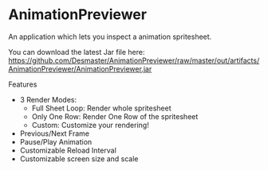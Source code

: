 AnimationPreviewer
==================

An application which lets you inspect a animation spritesheet.

You can download the latest Jar file here:
https://github.com/Desmaster/AnimationPreviewer/raw/master/out/artifacts/AnimationPreviewer/AnimationPreviewer.jar

Features
- 3 Render Modes:
	- Full Sheet Loop: Render whole spritesheet
	- Only One Row: Render One Row of the spritesheet
	- Custom: Customize your rendering!
- Previous/Next Frame
- Pause/Play Animation
- Customizable Reload Interval
- Customizable screen size and scale
